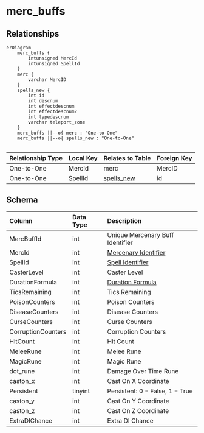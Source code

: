 # merc_buffs

## Relationships

```mermaid
erDiagram
    merc_buffs {
        intunsigned MercId
        intunsigned SpellId
    }
    merc {
        varchar MercID
    }
    spells_new {
        int id
        int descnum
        int effectdescnum
        int effectdescnum2
        int typedescnum
        varchar teleport_zone
    }
    merc_buffs ||--o{ merc : "One-to-One"
    merc_buffs ||--o{ spells_new : "One-to-One"


```


| Relationship Type | Local Key | Relates to Table | Foreign Key |
| :--- | :--- | :--- | :--- |
| One-to-One | MercId | merc | MercID |
| One-to-One | SpellId | [spells_new](../../schema/spells/spells_new.md) | id |


## Schema

| Column | Data Type | Description |
| :--- | :--- | :--- |
| MercBuffId | int | Unique Mercenary Buff Identifier |
| MercId | int | [Mercenary Identifier](mercs.md) |
| SpellId | int | [Spell Identifier](../../schema/spells/spells_new.md) |
| CasterLevel | int | Caster Level |
| DurationFormula | int | [Duration Formula](../../../../categories/spells/buff-duration-formulas) |
| TicsRemaining | int | Tics Remaining |
| PoisonCounters | int | Poison Counters |
| DiseaseCounters | int | Disease Counters |
| CurseCounters | int | Curse Counters |
| CorruptionCounters | int | Corruption Counters |
| HitCount | int | Hit Count |
| MeleeRune | int | Melee Rune |
| MagicRune | int | Magic Rune |
| dot_rune | int | Damage Over Time Rune |
| caston_x | int | Cast On X Coordinate |
| Persistent | tinyint | Persistent: 0 = False, 1 = True |
| caston_y | int | Cast On Y Coordinate |
| caston_z | int | Cast On Z Coordinate |
| ExtraDIChance | int | Extra DI Chance |

